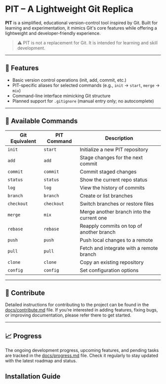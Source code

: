 # PIT – A Lightweight Git Replica

**PIT** is a simplified, educational version-control tool inspired by Git. Built for learning and experimentation, it mimics Git's core features while offering a lightweight and developer-friendly experience.

> ⚠️ PIT is not a replacement for Git. It is intended for learning and skill development.

---

## 🚀 Features

- Basic version control operations (init, add, commit, etc.)
- PIT-specific aliases for selected commands (e.g., `init` → `start`, `merge` → `mix`)
- Command-line interface mimicking Git structure
- Planned support for `.gitignore` (manual entry only; no autocomplete)

---

## 🧰 Available Commands

| Git Equivalent | PIT Command  | Description                              |
|----------------|--------------|------------------------------------------|
| `init`         | `start`      | Initialize a new PIT repository          |
| `add`          | `add`        | Stage changes for the next commit        |
| `commit`       | `commit`     | Commit staged changes                    |
| `status`       | `status`     | Show the current repo status             |
| `log`          | `log`        | View the history of commits              |
| `branch`       | `branch`     | Create or list branches                  |
| `checkout`     | `checkout`   | Switch branches or restore files         |
| `merge`        | `mix`        | Merge another branch into the current one|
| `rebase`       | `rebase`     | Reapply commits on top of another branch |
| `push`         | `push`       | Push local changes to a remote           |
| `pull`         | `pull`       | Fetch and integrate with a remote branch |
| `clone`        | `clone`      | Copy an existing repository              |
| `config`       | `config`     | Set configuration options                |

---

## 🤝 Contribute

Detailed instructions for contributing to the project can be found in the [docs/contribute.md](docs/contribute.md) file. If you’re interested in adding features, fixing bugs, or improving documentation, please refer there to get started.

---

## 📈 Progress

The ongoing development progress, upcoming features, and pending tasks are tracked in the [docs/progress.md](docs/progress.md) file. Check it regularly to stay updated with the latest roadmap and status.

## Installation Guide
